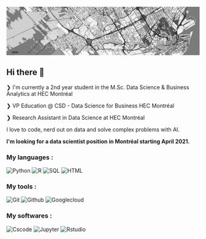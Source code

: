![background](background.jpg)
## Hi there 👋

❯ I'm currently a 2nd year student in the M.Sc. Data Science & Business Analytics at HEC Montréal

❯ VP Education @ CSD - Data Science for Business HEC Montréal

❯ Research Assistant in Data Science at HEC Montréal

I love to code, nerd out on data and solve complex problems with AI.

**I'm looking for a data scientist position in Montréal starting April 2021.**

### My languages :
![Python](https://img.shields.io/static/v1?style=for-the-badge&logo=Python&label=&message=Python)
![R](https://img.shields.io/static/v1?style=for-the-badge&logo=R&label=&message=R)
![SQL](https://img.shields.io/static/v1?style=for-the-badge&logo=PostgreSQL&label=&message=SQL)
![HTML](https://img.shields.io/static/v1?style=for-the-badge&logo=Html5&label=&message=HTML)

### My tools :
![Git](https://img.shields.io/static/v1?style=for-the-badge&logo=Git&label=&message=Git)
![Github](https://img.shields.io/static/v1?style=for-the-badge&logo=Github&label=&message=Github)
![Googlecloud](https://img.shields.io/static/v1?style=for-the-badge&logo=Google-Cloud&label=&message=Google%20Cloud)

### My softwares :
![Cscode](https://img.shields.io/static/v1?style=for-the-badge&logo=Visual-Studio-Code&label=&message=vscode)
![Jupyter](https://img.shields.io/static/v1?style=for-the-badge&logo=jupyter&label=&message=jupyter)
![Rstudio](https://img.shields.io/static/v1?style=for-the-badge&logo=Rstudio&label=&message=rstudio)




